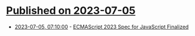 # [Published on 2023-07-05](index.md)

* [2023-07-05, 07:10:00](https://soylentnews.org/article.pl?sid=23/07/04/1522250&from=rss) - [ECMAScript 2023 Spec for JavaScript Finalized](https://soylentnews.org/article.pl?sid=23/07/04/1522250&from=rss)
